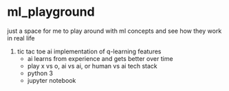 # ml_playground 
just a space for me to play around with ml concepts and see how they work in real life 

1. tic tac toe ai
   implementation of q-learning 
   features
   - ai learns from experience and gets better over time
   - play x vs o, ai vs ai, or human vs ai
   tech stack
   - python 3
   - jupyter notebook 
